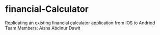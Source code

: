 # financial-Calculator
Replicating an existing financial calculator application from IOS to Andriod
Team Members:
Aisha Abdinur
Dawit 
